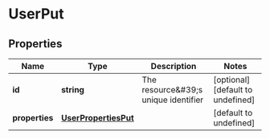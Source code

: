 # UserPut

## Properties
| Name | Type | Description | Notes |
| ------------ | ------------- | ------------- | ------------- |
| **id** | **string** | The resource\&#39;s unique identifier | [optional] [default to undefined] |
| **properties** | [**UserPropertiesPut**](UserPropertiesPut.md) |  | [default to undefined] |


